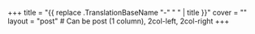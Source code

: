 +++
title = "{{ replace .TranslationBaseName "-" " " | title }}"
cover = ""
layout = "post"     # Can be post (1 column), 2col-left, 2col-right
+++
